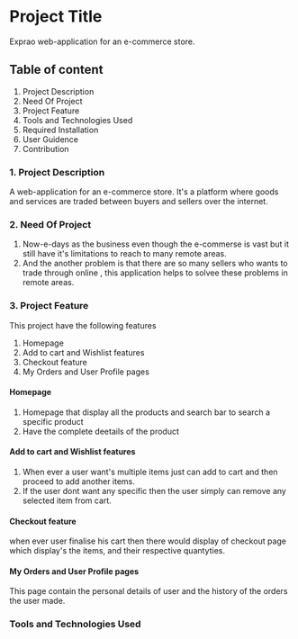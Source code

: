 # Project Title
Exprao web-application for an e-commerce store. 

## Table of content
1. Project Description
2. Need Of Project
3. Project Feature
4. Tools and Technologies Used
5. Required Installation
6. User Guidence
7. Contribution
### 1. Project Description
A web-application for an e-commerce store. It's a platform where goods and services are traded between buyers and sellers over the internet.
### 2. Need Of Project
1. Now-e-days as the business even though the e-commerse is vast but it still have it's limitations to reach to many remote areas.
2. And the another problem is that there are so many sellers who wants to trade through online , this application helps to solvee these problems in remote areas.
### 3. Project Feature
This  project have the following features
1. Homepage 
2. Add to cart and Wishlist features
3. Checkout feature
4. My Orders and User Profile pages
#### Homepage 
1. Homepage that display all the products and search bar to search a specific product
2. Have the complete deetails of the product
   
#### Add to cart and Wishlist features
1. When ever a user want's multiple items just can add to cart and then proceed to add another items.
2. If the user dont want any specific then the user simply can remove any selected item from cart.

#### Checkout feature
when ever user finalise his cart then there would display of checkout page which display's the items, and their respective quantyties.

#### My Orders and User Profile pages
This page contain the personal details of user and the history of the orders the user made.
### Tools and Technologies Used



